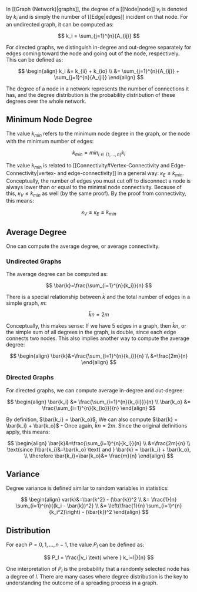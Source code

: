 In [[Graph (Network)|graphs]], the degree of a [[Node|node]] $v_i$ is denoted by $k_i$ and is simply the number of [[Edge|edges]] incident on that node. For an undirected graph, it can be computed as:

$$
k_i = \sum_{j=1}^{n}{A_{ij}}
$$

For directed graphs, we distinguish in-degree and out-degree separately for edges coming toward the node and going out of the node, respectively. This can be defined as:

$$
\begin{align}
k_i &= k_{ii} + k_{io} \\
&= \sum_{j=1}^{n}{A_{ij}} + \sum_{j=1}^{n}{A_{ji}}
\end{align}
$$

The degree of a node in a network represents the number of connections it has, and the degree distribution is the probability distribution of these degrees over the whole network.

## Minimum Node Degree

The value $k_{min}$ refers to the minimum node degree in the graph, or the node with the minimum number of edges:

$$
k_{min} = min_{i\in\{1, ..., n\}}{k_i}
$$

The value $k_{min}$ is related to [[Connectivity#Vertex-Connectivity and Edge-Connectivity|vertex- and edge-connectivity]] in a general way: $\kappa_E\leq k_{min}$. Conceptually, the number of edges you must cut off to disconnect a node is always lower than or equal to the minimal node connectivity. Because of this, $\kappa_V\leq k_{min}$ as well (by the same proof). By the proof from connectivity, this means:

$$
\kappa_V \leq \kappa_E \leq k_{min}
$$
## Average Degree

One can compute the average degree, or average connectivity.

### Undirected Graphs

The average degree can be computed as:

$$
\bar{k}=\frac{\sum_{i=1}^{n}{k_i}}{n}
$$

There is a special relationship between $\bar{k}$ and the total number of edges in a simple graph, $m$:

$$
\bar{k}n = 2m
$$

Conceptually, this makes sense: If we have $5$ edges in a graph, then $\bar{k}n$, or the simple sum of all degrees in the graph, is double, since each edge connects two nodes. This also implies another way to compute the average degree:

$$
\begin{align}
\bar{k}&=\frac{\sum_{i=1}^{n}{k_i}}{n} \\
&=\frac{2m}{n}
\end{align}
$$

### Directed Graphs

For directed graphs, we can compute average in-degree and out-degree:

$$
\begin{align}
\bar{k_i} &= \frac{\sum_{i=1}^{n}{k_{ii}}}{n} \\
\bar{k_o} &= \frac{\sum_{i=1}^{n}{k_{io}}}{n}
\end{align}
$$

By definition, $\bar{k_i} = \bar{k_o}$. We can also compute $\bar{k} = \bar{k_i} + \bar{k_o}$ - Once again, $\bar{k}n = 2m$. Since the original definitions apply, this means:

$$
\begin{align}
\bar{k}&=\frac{\sum_{i=1}^{n}{k_i}}{n} \\
&=\frac{2m}{n} \\
\text{since }\bar{k_i}&=\bar{k_o} \text{ and } \bar{k} = \bar{k_i} + \bar{k_o}, \\
\therefore \bar{k_i}=\bar{k_o}&= \frac{m}{n}
\end{align}
$$

## Variance

Degree variance is defined similar to random variables in statistics:

$$
\begin{align}
var(k)&=\bar{k^2} - (\bar{k})^2 \\
&= \frac{1}{n} \sum_{i=1}^{n}{(k_i - \bar{k})^2} \\
&= \left(\frac{1}{n} \sum_{i=1}^{n}{k_i^2}\right) - (\bar{k})^2
\end{align}
$$

## Distribution

For each $P=0, 1, ..., n-1$, the value $P_l$ can be defined as:

$$
P_l = \frac{|v_i \text{ where } k_i=l|}{n}
$$

One interpretation of $P_l$ is the probability that a randomly selected node has a degree of $l$. There are many cases where degree distribution is the key to understanding the outcome of a spreading process in a graph.